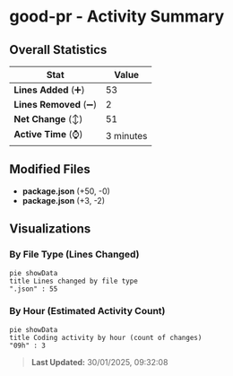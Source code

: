 # good-pr - Activity Summary 

## Overall Statistics

| Stat                   | Value                                                             |
| ---------------------- | ----------------------------------------------------------------- |
| **Lines Added** (➕)   | 53                                          |
| **Lines Removed** (➖) | 2                                        |
| **Net Change** (↕)    | 51                |
| **Active Time** (⌚)   | 3 minutes |


## Modified Files
- **package.json** (+50, -0)
- **package.json** (+3, -2)

## Visualizations

### By File Type (Lines Changed)

```mermaid
pie showData
title Lines changed by file type
".json" : 55
```

### By Hour (Estimated Activity Count)

```mermaid
pie showData
title Coding activity by hour (count of changes)
"09h" : 3
```


> **Last Updated:** 30/01/2025, 09:32:08